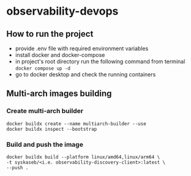 # observability-devops

## How to run the project
* provide .env file with required environment variables
* install docker and docker-compose
* in project's root directory run the following command from terminal
```docker compose up -d```
* go to docker desktop and check the running containers

## Multi-arch images building
### Create multi-arch builder
```
docker buildx create --name multiarch-builder --use
docker buildx inspect --bootstrap
```
### Build and push the image
```
docker buildx build --platform linux/amd64,linux/arm64 \
-t syskaseb/<i.e. observability-discovery-client>:latest \
--push .
```
